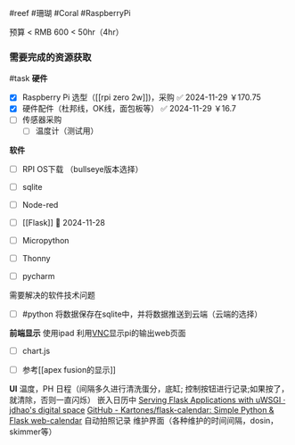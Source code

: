 #reef #珊瑚 #Coral #RaspberryPi

预算 < RMB 600 < 50hr（4hr）

### 需要完成的资源获取

#task 
**硬件**
- [x] Raspberry Pi 选型（[[rpi zero 2w]])，采购 ✅ 2024-11-29  ￥170.75
- [x] 硬件配件（杜邦线，OK线，面包板等） ✅ 2024-11-29    ￥16.7
- [ ] 传感器采购
	- [ ] 温度计（测试用）

**软件**
- [ ] RPI OS下载 （bullseye版本选择）
- [ ] sqlite
- [ ] Node-red
- [ ] [[Flask]] 🛫 2024-11-28 
- [ ] Micropython
- [ ] Thonny
- [ ] pycharm


需要解决的软件技术问题
- [ ] #python 将数据保存在sqlite中，并将数据推送到云端（云端的选择）




**前端显示**
使用ipad 利用[VNC](https://apps.apple.com/gb/app/realvnc-viewer-remote-desktop/id352019548)显示pi的输出web页面
- [ ] chart.js
- [ ] 参考[[apex fusion的显示]]



**UI**
温度，PH 
日程（间隔多久进行清洗蛋分，底缸; 控制按钮进行记录;如果按了，就清除，否则一直闪烁）
	嵌入日历中
	[Serving Flask Applications with uWSGI · jdhao's digital space](https://jdhao.github.io/2020/06/13/flask_serving_via_wsgi_server/)
	[GitHub - Kartones/flask-calendar: Simple Python & Flask web-calendar](https://github.com/Kartones/flask-calendar?tab=readme-ov-file)
自动拍照记录
维护界面（各种维护的时间间隔，dosin，skimmer等）





